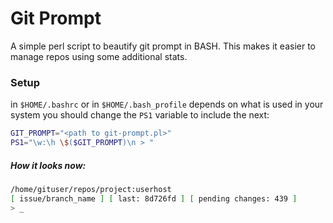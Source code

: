 Git Prompt
==========

A simple perl script to beautify git prompt in BASH. This makes it easier to
manage repos using some additional stats.

### Setup

in ``$HOME/.bashrc`` or in ``$HOME/.bash_profile`` depends on what is used in
your system you should change the ``PS1`` variable to include the next:
```bash
GIT_PROMPT="<path to git-prompt.pl>"
PS1="\w:\h \$($GIT_PROMPT)\n > "
```

##### How it looks now:
``` bash
/home/gituser/repos/project:userhost 
[ issue/branch_name ] [ last: 8d726fd ] [ pending changes: 439 ] 
> _
```

